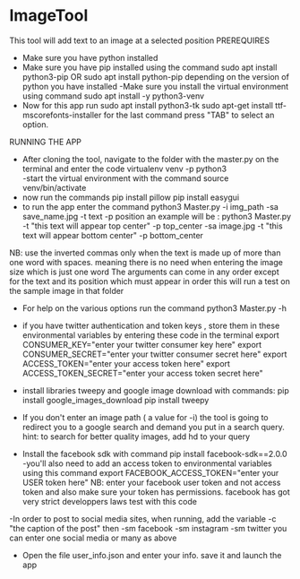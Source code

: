 # ImageTool
This tool will add text to an image at a selected position
PREREQUIRES
- Make sure you have python installed 
- Make sure you have pip installed using the command
	sudo apt install python3-pip 	OR
	sudo apt install python-pip
  depending on the version of python you have installed
-Make sure you install the virtual environment using command
	sudo apt install -y python3-venv
- Now for this app run
	sudo apt install python3-tk
	sudo apt-get install ttf-mscorefonts-installer
for the last command press "TAB" to select an option.

RUNNING THE APP
- After cloning the tool, navigate to the folder with the master.py on the terminal and enter the code
	virtualenv venv -p python3  
-start the virtual environment with the command
	source venv/bin/activate
- now run the commands
	pip install pillow
	pip install easygui
- to run the app enter the command
	python3 Master.py -i img_path -sa save_name.jpg -t text -p position
an example will be : 
	python3 Master.py -t "this text will appear top center" -p top_center -sa image.jpg -t "this text will appear bottom center" -p bottom_center

NB: use the inverted commas only when the text is made up of more than one word with spaces. meaning there is no need when entering the image size which is just one word
The arguments can come in any order except for the text and its position which must appear in order
this will run a test on the sample image in that folder
- For help on the various options run the command
	python3 Master.py -h 
- if you have twitter authentication and token keys , store them in these environmental variables by entering these code in the terminal 
	export CONSUMER_KEY="enter your twitter consumer key here"
	export CONSUMER_SECRET="enter your twitter consumer secret here"
	export ACCESS_TOKEN="enter your access token here"
	export ACCESS_TOKEN_SECRET="enter your access token secret here"
- install libraries tweepy and google image download with commands:
	pip install google_images_download
	pip install tweepy
- If you don't enter an image path ( a value for -i) the tool is going to redirect you to a google search and demand you put in a search query.
hint: to search for better quality images, add hd to your query

- Install the facebook sdk with command 
	pip install facebook-sdk==2.0.0
-you'll also need to add an access token to environmental variables using this command
	export FACEBOOK_ACCESS_TOKEN="enter your USER token here"
NB: enter your facebook user token and not access token and also make sure your token has permissions. facebook has got very strict developpers laws
test with this code

-In order to post to social media sites, when running, add the variable -c "the caption of the post" then -sm facebook -sm instagram -sm twitter
you can enter one social media or many as above
- Open the file user_info.json and enter your info. save it and launch the app

